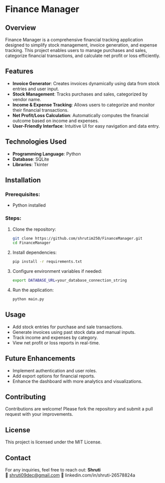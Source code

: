 # Finance Manager

## Overview
Finance Manager is a comprehensive financial tracking application designed to simplify stock management, invoice generation, and expense tracking. This project enables users to manage purchases and sales, categorize financial transactions, and calculate net profit or loss efficiently.

## Features
- **Invoice Generator**: Creates invoices dynamically using data from stock entries and user input.
- **Stock Management**: Tracks purchases and sales, categorized by vendor name.
- **Income & Expense Tracking**: Allows users to categorize and monitor their financial transactions.
- **Net Profit/Loss Calculation**: Automatically computes the financial outcome based on income and expenses.
- **User-Friendly Interface**: Intuitive UI for easy navigation and data entry.

## Technologies Used
- **Programming Language**: Python
- **Database**: SQLite 
- **Libraries**:  Tkinter 

## Installation
### Prerequisites:
- Python installed

### Steps:
1. Clone the repository:
   ```sh
   git clone https://github.com/shrutim250/FinanceManager.git
   cd FinanceManager
   ```
2. Install dependencies:
   ```sh
   pip install -r requirements.txt
   ```
3. Configure environment variables if needed:
   ```sh
   export DATABASE_URL=your_database_connection_string
   ```
4. Run the application:
   ```sh
   python main.py
   ```

## Usage
- Add stock entries for purchase and sale transactions.
- Generate invoices using past stock data and manual inputs.
- Track income and expenses by category.
- View net profit or loss reports in real-time.

## Future Enhancements
- Implement authentication and user roles.
- Add export options for financial reports.
- Enhance the dashboard with more analytics and visualizations.

## Contributing
Contributions are welcome! Please fork the repository and submit a pull request with your improvements.

## License
This project is licensed under the MIT License.

## Contact
For any inquiries, feel free to reach out:
**Shruti**  
📧 shruti09dec@gmail.com
🔗 linkedin.com/in/shruti-26578824a

